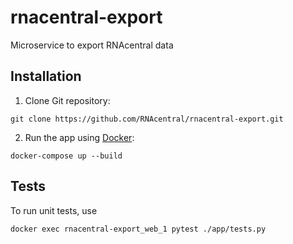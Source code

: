 # rnacentral-export

Microservice to export RNAcentral data

## Installation

1. Clone Git repository:

  ```
  git clone https://github.com/RNAcentral/rnacentral-export.git
  ```

2. Run the app using [Docker](https://www.docker.com):

  ```
  docker-compose up --build
  ```

## Tests

To run unit tests, use

  ```
  docker exec rnacentral-export_web_1 pytest ./app/tests.py
  ```